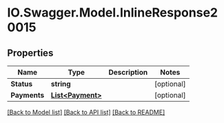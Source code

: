 # IO.Swagger.Model.InlineResponse20015
## Properties

Name | Type | Description | Notes
------------ | ------------- | ------------- | -------------
**Status** | **string** |  | [optional] 
**Payments** | [**List&lt;Payment&gt;**](Payment.md) |  | [optional] 

[[Back to Model list]](../README.md#documentation-for-models) [[Back to API list]](../README.md#documentation-for-api-endpoints) [[Back to README]](../README.md)

